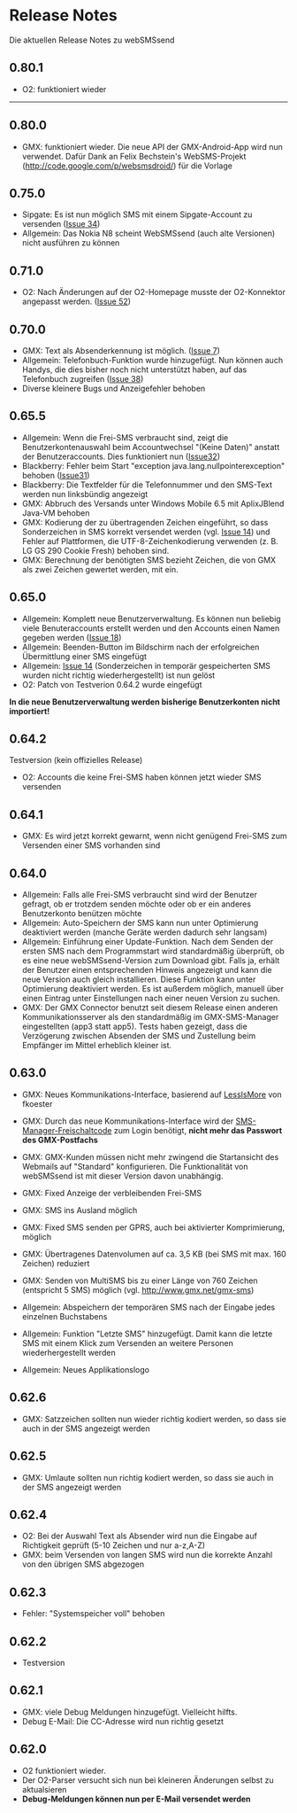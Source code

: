 # Release Notes #

Die aktuellen Release Notes zu webSMSsend

## 0.80.1 ##

  * O2: funktioniert wieder


---


## 0.80.0 ##

  * GMX: funktioniert wieder. Die neue API der GMX-Android-App wird nun verwendet. Dafür Dank an Felix Bechstein's WebSMS-Projekt (http://code.google.com/p/websmsdroid/) für die Vorlage

## 0.75.0 ##

  * Sipgate: Es ist nun möglich SMS mit einem Sipgate-Account zu versenden ([Issue 34](https://code.google.com/p/websmssend/issues/detail?id=34))
  * Allgemein: Das Nokia N8 scheint WebSMSsend (auch alte Versionen) nicht ausführen zu können

## 0.71.0 ##

  * O2: Nach Änderungen auf der O2-Homepage musste der O2-Konnektor angepasst werden. ([Issue 52](https://code.google.com/p/websmssend/issues/detail?id=52))

## 0.70.0 ##

  * GMX: Text als Absenderkennung ist möglich. ([Issue 7](https://code.google.com/p/websmssend/issues/detail?id=7))
  * Allgemein: Telefonbuch-Funktion wurde hinzugefügt. Nun können auch Handys, die dies bisher noch nicht unterstützt haben, auf das Telefonbuch zugreifen ([Issue 38](https://code.google.com/p/websmssend/issues/detail?id=38))
  * Diverse kleinere Bugs und Anzeigefehler behoben

## 0.65.5 ##

  * Allgemein: Wenn die Frei-SMS verbraucht sind, zeigt die Benutzerkontenauswahl beim Accountwechsel "(Keine Daten)" anstatt der Benutzeraccounts. Dies funktioniert nun ([Issue32](https://code.google.com/p/websmssend/issues/detail?id=32))
  * Blackberry: Fehler beim Start "exception java.lang.nullpointerexception" behoben ([Issue31](https://code.google.com/p/websmssend/issues/detail?id=31))
  * Blackberry: Die Textfelder für die Telefonnummer und den SMS-Text werden nun linksbündig angezeigt
  * GMX: Abbruch des Versands unter Windows Mobile 6.5 mit AplixJBlend Java-VM behoben
  * GMX: Kodierung der zu übertragenden Zeichen eingeführt, so dass Sonderzeichen in SMS korrekt versendet werden (vgl. [Issue 14](https://code.google.com/p/websmssend/issues/detail?id=14)) und Fehler auf Plattformen, die UTF-8-Zeichenkodierung verwenden (z. B. LG GS 290 Cookie Fresh) behoben sind.
  * GMX: Berechnung der benötigten SMS bezieht Zeichen, die von GMX als zwei Zeichen gewertet werden, mit ein.

## 0.65.0 ##

  * Allgemein: Komplett neue Benutzerverwaltung. Es können nun beliebig viele Benuteraccounts erstellt werden und den Accounts einen Namen gegeben werden ([Issue 18](https://code.google.com/p/websmssend/issues/detail?id=18))
  * Allgemein: Beenden-Button im Bildschirm nach der erfolgreichen Übermittlung einer SMS eingefügt
  * Allgemein: [Issue 14](https://code.google.com/p/websmssend/issues/detail?id=14) (Sonderzeichen in temporär gespeicherten SMS wurden nicht richtig wiederhergestellt) ist nun gelöst
  * O2: Patch von Testverion 0.64.2 wurde eingefügt

**In die neue Benutzerverwaltung werden bisherige Benutzerkonten nicht importiert!**

## 0.64.2 ##
Testversion (kein offizielles Release)
  * O2: Accounts die keine Frei-SMS haben können jetzt wieder SMS versenden

## 0.64.1 ##

  * GMX: Es wird jetzt korrekt gewarnt, wenn nicht genügend Frei-SMS zum Versenden einer SMS vorhanden sind

## 0.64.0 ##

  * Allgemein: Falls alle Frei-SMS verbraucht sind wird der Benutzer gefragt, ob er trotzdem senden möchte oder ob er ein anderes Benutzerkonto benützen möchte
  * Allgemein: Auto-Speichern der SMS kann nun unter Optimierung deaktiviert werden (manche Geräte werden dadurch sehr langsam)
  * Allgemein: Einführung einer Update-Funktion. Nach dem Senden der ersten SMS nach dem Programmstart wird standardmäßig überprüft, ob es eine neue webSMSsend-Version zum Download gibt. Falls ja, erhält der Benutzer einen entsprechenden Hinweis angezeigt und kann die neue Version auch gleich installieren. Diese Funktion kann unter Optimierung deaktiviert werden. Es ist außerdem möglich, manuell über einen Eintrag unter Einstellungen nach einer neuen Version zu suchen.
  * GMX: Der GMX Connector benutzt seit diesem Release einen anderen Kommunikationsserver als den standardmäßig im GMX-SMS-Manager eingestellten (app3 statt app5). Tests haben gezeigt, dass die Verzögerung zwischen Absenden der SMS und Zustellung beim Empfänger im Mittel erheblich kleiner ist.

## 0.63.0 ##

  * GMX: Neues Kommunikations-Interface, basierend auf [LessIsMore](https://evolvis.org/scm/viewvc.php/lessismore/LessIsMore-MIDlet-Prototype/trunk/src/org/evolvis/lessismore/) von fkoester
  * GMX: Durch das neue Kommunikations-Interface wird der [SMS-Manager-Freischaltcode](GMXSMSManagerFreischaltcode.md) zum Login benötigt, **nicht mehr das Passwort des GMX-Postfachs**
  * GMX: GMX-Kunden müssen nicht mehr zwingend die Startansicht des Webmails auf "Standard" konfigurieren. Die Funktionalität von webSMSsend ist mit dieser Version davon unabhängig.
  * GMX: Fixed Anzeige der verbleibenden Frei-SMS
  * GMX: SMS ins Ausland möglich
  * GMX: Fixed SMS senden per GPRS, auch bei aktivierter Komprimierung, möglich
  * GMX: Übertragenes Datenvolumen auf ca. 3,5 KB (bei SMS mit max. 160 Zeichen) reduziert
  * GMX: Senden von MultiSMS bis zu einer Länge von 760 Zeichen (entspricht 5 SMS) möglich (vgl. http://www.gmx.net/gmx-sms)

  * Allgemein: Abspeichern der temporären SMS nach der Eingabe jedes einzelnen Buchstabens
  * Allgemein: Funktion "Letzte SMS" hinzugefügt. Damit kann die letzte SMS mit einem Klick zum Versenden an weitere Personen wiederhergestellt werden
  * Allgemein: Neues Applikationslogo


## 0.62.6 ##

  * GMX: Satzzeichen sollten nun wieder richtig kodiert werden, so dass sie auch in der SMS angezeigt werden

## 0.62.5 ##

  * GMX: Umlaute sollten nun richtig kodiert werden, so dass sie auch in der SMS angezeigt werden

## 0.62.4 ##

  * O2: Bei der Auswahl Text als Absender wird nun die Eingabe auf Richtigkeit geprüft (5-10 Zeichen und nur a-z,A-Z)
  * GMX: beim Versenden von langen SMS wird nun die korrekte Anzahl von den übrigen SMS abgezogen

## 0.62.3 ##

  * Fehler: "Systemspeicher voll" behoben

## 0.62.2 ##

  * Testversion

## 0.62.1 ##

  * GMX: viele Debug Meldungen hinzugefügt. Vielleicht hilfts.
  * Debug E-Mail: Die CC-Adresse wird nun richtig gesetzt

## 0.62.0 ##

  * O2 funktioniert wieder.
  * Der O2-Parser versucht sich nun bei kleineren Änderungen selbst zu aktualsieren
  * **Debug-Meldungen können nun per E-Mail versendet werden**